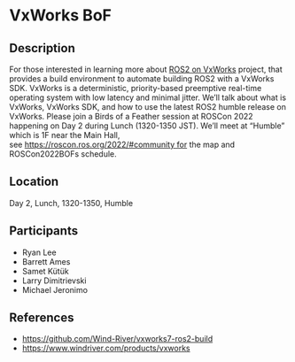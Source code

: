 # VxWorks BoF

## Description

For those interested in learning more about [ROS2 on VxWorks](https://github.com/Wind-River/vxworks7-ros2-build) project, that provides a build environment to automate building ROS2 with a VxWorks SDK.
VxWorks is a deterministic, priority-based preemptive real-time operating system with low latency and minimal jitter.
We’ll talk about what is VxWorks, VxWorks SDK, and how to use the latest ROS2 humble release on VxWorks.
Please join a Birds of a Feather session at ROSCon 2022 happening on Day 2 during Lunch (1320-1350 JST). We’ll meet at “Humble” which is 1F near the Main Hall, see https://roscon.ros.org/2022/#community for the map and ROSCon2022BOFs schedule.

## Location

Day 2, Lunch, 1320-1350, Humble

## Participants

- Ryan Lee
- Barrett Ames
- Samet Kütük
- Larry Dimitrievski
- Michael Jeronimo

## References

* https://github.com/Wind-River/vxworks7-ros2-build
* https://www.windriver.com/products/vxworks

